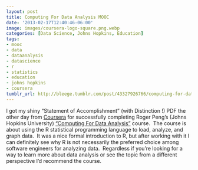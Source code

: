 ```yaml
---
layout: post
title: Computing For Data Analysis MOOC
date: '2013-02-17T12:40:46-06:00'
image: images/coursera-logo-square.png.webp
categories: [Data Science, Johns Hopkins, Education]
tags:
- mooc
- data
- dataanalysis
- datascience
- r
- statistics
- education
- johns hopkins
- coursera
tumblr_url: http://bleege.tumblr.com/post/43327926766/computing-for-data-analysis-mooc
---
```

<!--excerpt.start-->
I got my shiny “Statement of Accomplishment” (with Distinction !) PDF the other day from [Coursera](http://www.coursera.org) for successfully completing Roger Peng’s (Johns Hopkins University) [“Computing For Data Analysis”](https://www.coursera.org/course/compdata) course.  The course is about using the R statistical programming language to load, analyze, and graph data.  It was a nice formal introduction to R, but after working with it I can definitely see why R is not necessarily the preferred choice among software engineers for analyzing data.  Regardless if you’re looking for a way to learn more about data analysis or see the topic from a different perspective I’d recommend the course.
<!--excerpt.end-->